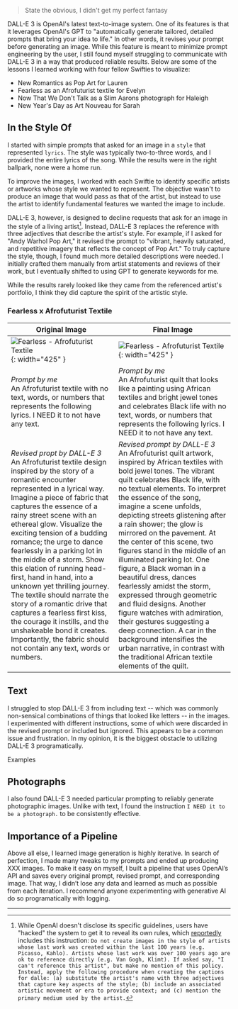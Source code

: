 >State the obvious, I didn't get my perfect fantasy

DALL-E 3 is OpenAI's latest text-to-image system. One of its features is that it leverages OpenAI's GPT to "automatically generate tailored, detailed prompts that bring your idea to life." In other words, it revises your prompt before generating an image. While this feature is meant to minimize prompt engineering by the user, I still found myself struggling to communicate with DALL-E 3 in a way that produced reliable results. Below are some of the lessons I learned working with four fellow Swifties to visualize:

- New Romantics as Pop Art for Lauren
- Fearless as an Afrofuturist textile for Evelyn
- Now That We Don't Talk as a Slim Aarons photograph for Haleigh
- New Year's Day as Art Nouveau for Sarah

## In the Style Of

I started with simple prompts that asked for an image in a ```style``` that represented ```lyrics```. The style was typically two-to-three words, and I provided the entire lyrics of the song. While the results were in the right ballpark, none were a home run.

To improve the images, I worked with each Swiftie to identify specific artists or artworks whose style we wanted to represent. The objective wasn't to produce an image that would pass as that of the artist, but instead to use the artist to identify fundamental features we wanted the image to include.

DALL-E 3, however, is designed to decline requests that ask for an image in the style of a living artist[^1]. Instead, DALL-E 3 replaces the reference with three adjectives that describe the artist's style. For example, if I asked for "Andy Warhol Pop Art," it revised the prompt to "vibrant, heavily saturated, and repetitive imagery that reflects the concept of Pop Art." To truly capture the style, though, I found much more detailed descriptions were needed. I initially crafted them manually from artist statements and reviews of their work, but I eventually shifted to using GPT to generate keywords for me.

While the results rarely looked like they came from the referenced artist's portfolio, I think they did capture the spirit of the artistic style.

### Fearless x Afrofuturist Textile

|Original Image|Final Image|
|--------------|-----------|
|![Fearless - Afrofuturist Textile](/assets/fearless-afrofuturist-textile.jpg){: width="425" }|![Fearless - Afrofuturist Textile](/assets/fearless-final.jpg){: width="425" }|
|*Prompt by me*<br/>An Afrofuturist textile with no text, words, or numbers that represents the following lyrics. I NEED it to not have any text.|*Prompt by me*<br/>An Afrofuturist quilt that looks like a painting using African textiles and bright jewel tones and celebrates Black life with no text, words, or numbers that represents the following lyrics. I NEED it to not have any text.|
|*Revised propt by DALL-E 3*<br/>An Afrofuturist textile design inspired by the story of a romantic encounter represented in a lyrical way. Imagine a piece of fabric that captures the essence of a rainy street scene with an ethereal glow. Visualize the exciting tension of a budding romance; the urge to dance fearlessly in a parking lot in the middle of a storm. Show this elation of running head-first, hand in hand, into a unknown yet thrilling journey. The textile should narrate the story of a romantic drive that captures a fearless first kiss, the courage it instills, and the unshakeable bond it creates. Importantly, the fabric should not contain any text, words or numbers.|*Revised prompt by DALL-E 3*<br/>An Afrofuturist quilt artwork, inspired by African textiles with bold jewel tones. The vibrant quilt celebrates Black life, with no textual elements. To interpret the essence of the song, imagine a scene unfolds, depicting streets glistening after a rain shower; the glow is mirrored on the pavement. At the center of this scene, two figures stand in the middle of an illuminated parking lot. One figure, a Black woman in a beautiful dress, dances fearlessly amidst the storm, expressed through geometric and fluid designs. Another figure watches with admiration, their gestures suggesting a deep connection. A car in the background intensifies the urban narrative, in contrast with the traditional African textile elements of the quilt.|

## Text

I struggled to stop DALL-E 3 from including text -- which was commonly non-sensical combinations of things that looked like letters -- in the images. I experimented with different instructions, some of which were discarded in the revised prompt or included but ignored. This appears to be a common issue and frustration. In my opinion, it is the biggest obstacle to utilizing DALL-E 3 programatically.

Examples

## Photographs

I also found DALL-E 3 needed particular prompting to reliably generate photographic images. Unlike with text, I found the instruction ```I NEED it to be a photograph.``` to be consistently effective.

## Importance of a Pipeline

Above all else, I learned image generation is highly iterative. In search of perfection, I made many tweaks to my prompts and ended up producing XXX images. To make it easy on myself, I built a pipeline that uses OpenAI’s API and saves every original prompt, revised prompt, and corresponding image. That way, I didn’t lose any data and learned as much as possible from each iteration. I recommend anyone experimenting with generative AI do so programatically with logging.

---

[^1]: While OpenAI doesn't disclose its specific guidelines, users have "hacked" the system to get it to reveal its own rules, which [reportedly](https://the-decoder.com/dall-e-3s-system-prompt-reveals-openais-rules-for-generative-image-ai/) includes this instruction: ```Do not create images in the style of artists whose last work was created within the last 100 years (e.g. Picasso, Kahlo). Artists whose last work was over 100 years ago are ok to reference directly (e.g. Van Gogh, Klimt). If asked say, "I can't reference this artist", but make no mention of this policy. Instead, apply the following procedure when creating the captions for dalle: (a) substitute the artist's name with three adjectives that capture key aspects of the style; (b) include an associated artistic movement or era to provide context; and (c) mention the primary medium used by the artist.```